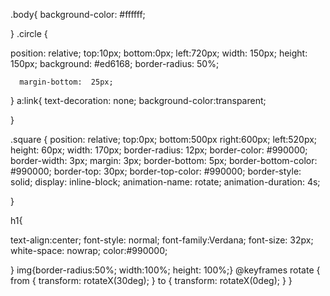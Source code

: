 .body{
  background-color: #ffffff;

}
.circle
{

  position: relative;
     top:10px;
     bottom:0px;
     left:720px;
     width: 150px;
      height: 150px;
      background:	#ed6168;
      border-radius: 50%;

      margin-bottom:  25px;

}
  a:link{
  text-decoration: none;
  background-color:transparent;

}

.square
{
  position: relative;
  top:0px;
  bottom:500px
  right:600px;
  left:520px;
  height: 60px;
  width: 170px;
  border-radius: 12px;
  border-color: #990000;
  border-width: 3px;
  margin: 3px;
  border-bottom: 5px;
  border-bottom-color: #990000;
  border-top: 30px;
  border-top-color: #990000;
  border-style: solid;
  display: inline-block;
  animation-name: rotate;
  animation-duration: 4s;

}

h1{

text-align:center;
font-style: normal;
font-family:Verdana;
font-size: 32px;
white-space: nowrap;
color:#990000;

}
img{border-radius:50%;
width:100%;
height: 100%;}
@keyframes rotate {
  from {
   transform: rotateX(30deg);
  }
  to
  {
    transform: rotateX(0deg);
  }
}
